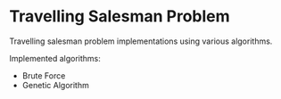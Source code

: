 # Travelling Salesman Problem
Travelling salesman problem implementations using various algorithms.

Implemented algorithms:
- Brute Force
- Genetic Algorithm
